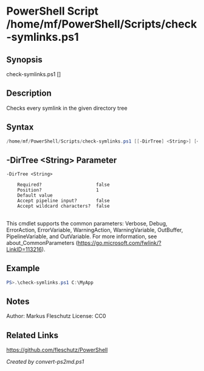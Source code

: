 # PowerShell Script /home/mf/PowerShell/Scripts/check-symlinks.ps1

## Synopsis
check-symlinks.ps1 [<dir-tree>]

## Description
Checks every symlink in the given directory tree

## Syntax
```powershell
/home/mf/PowerShell/Scripts/check-symlinks.ps1 [[-DirTree] <String>] [<CommonParameters>]
```

## -DirTree &lt;String&gt; Parameter

```
-DirTree <String>
    
    Required?                    false
    Position?                    1
    Default value                
    Accept pipeline input?       false
    Accept wildcard characters?  false
```
## <CommonParameters>
This cmdlet supports the common parameters: Verbose, Debug, ErrorAction, ErrorVariable, WarningAction, WarningVariable, OutBuffer, PipelineVariable, and OutVariable. For more information, see about_CommonParameters (https://go.microsoft.com/fwlink/?LinkID=113216).

## Example
```powershell
PS>.\check-symlinks.ps1 C:\MyApp
```


## Notes
Author:  Markus Fleschutz
License: CC0

## Related Links
https://github.com/fleschutz/PowerShell

*Created by convert-ps2md.ps1*
